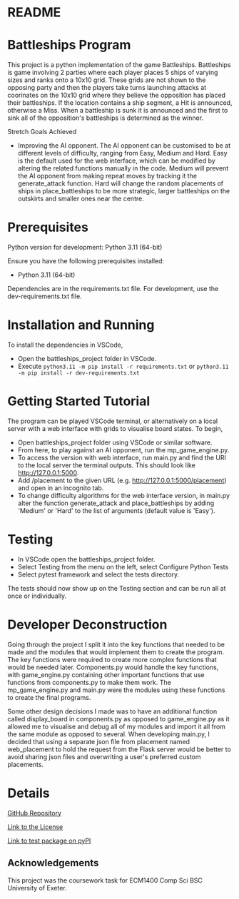 # README

# Battleships Program

This project is a python implementation of the game Battleships. Battleships is game involving 2 parties where each player places 5 ships of varying sizes and ranks onto a 10x10 grid. These grids are not shown to the opposing party and then the players take turns launching attacks at coorinates on the 10x10 grid where they believe the opposition has placed their battleships. If the location contains a ship segment, a Hit is announced, otherwise a Miss. When a battleship is sunk it is announced and the first to sink all of the opposition's battleships is determined as the winner.

Stretch Goals Achieved
- Improving the AI opponent.
The AI opponent can be customised to be at different levels of difficulty, ranging from Easy, Medium and Hard. Easy is the default used for the web interface, which can be modified by altering the related functions manually in the code. Medium will prevent the AI opponent from making repeat moves by tracking it the generate_attack function. Hard will change the random placements of ships in place_battleships to be more strategic, larger battleships on the outskirts and smaller ones near the centre.

# Prerequisites
Python version for development: Python 3.11 (64-bit)

Ensure you have the following prerequisites installed:
- Python 3.11 (64-bit)

Dependencies are in the requirements.txt file. For development, use the dev-requirements.txt file.


# Installation and Running

To install the dependencies in VSCode,
- Open the battleships_project folder in VSCode.
- Execute `python3.11 -m pip install -r requirements.txt` or `python3.11 -m pip install -r dev-requirements.txt`

# Getting Started Tutorial

The program can be played VSCode terminal, or alternatively on a local server with a web interface with grids to visualise board states. To begin, 
- Open battleships_project folder using VSCode or similar software. 
- From here, to play against an AI opponent, run the mp_game_engine.py. 
- To access the version with web interface, run main.py and find the URl to the local server the terminal outputs. This should look like http://127.0.0.1:5000.
- Add /placement to the given URL (e.g. http://127.0.0.1:5000/placement) and open in an incognito tab. 
- To change difficulty algorithms for the web interface version, in main.py alter the function generate_attack and place_battleships by adding 'Medium' or 'Hard' to the list of arguments (default value is 'Easy').

# Testing
- In VSCode open the battleships_project folder. 
- Select Testing from the menu on the left, select Configure Python Tests 
- Select pytest framework and select the tests directory. 

The tests should now show up on the Testing section and can be run all at once or individually.


# Developer Deconstruction
Going through the project I split it into the key functions that needed to be made and the modules that would implement them to create the program. The key functions were required to create more complex functions that would be needed later. Components.py would handle the key functions, with game_engine.py containing other important functions that use functions from components.py to make them work. The mp_game_engine.py and main.py were the modules using these functions to create the final programs.

Some other design decisions I made was to have an additional function called display_board in components.py as opposed to game_engine.py as it allowed me to visualise and debug all of my modules and import it all from the same module as opposed to several. When developing main.py, I decided that using a separate json file from placement named web_placement to hold the request from the Flask server would be better to avoid sharing json files and overwriting a user's preferred custom placements.


# Details
[GitHub Repository](https://github.com/bakapaka/Battleships)

[Link to the License](https://github.com/bakapaka/Battleships/blob/main/LICENSE)

[Link to test package on pyPI](https://test.pypi.org/project/battleships-pkg-jason.grggg/0.0.1/)
## Acknowledgements
This project was the coursework task for ECM1400 Comp Sci BSC University of Exeter.

